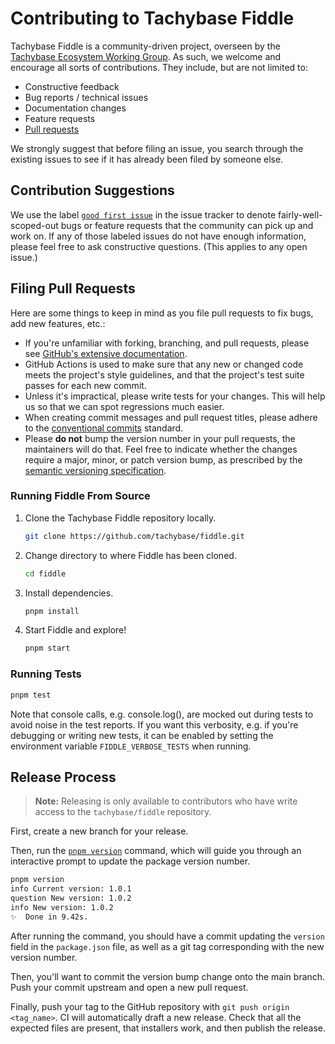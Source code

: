 # Contributing to Tachybase Fiddle

Tachybase Fiddle is a community-driven project, overseen by the [Tachybase Ecosystem Working
Group](https://github.com/tachybase/governance/tree/main/wg-ecosystem#readme). As such, we welcome
and encourage all sorts of contributions. They include, but are not limited to:

- Constructive feedback
- Bug reports / technical issues
- Documentation changes
- Feature requests
- [Pull requests](#filing-pull-requests)

We strongly suggest that before filing an issue, you search through the existing issues to see
if it has already been filed by someone else.

## Contribution Suggestions

We use the label [`good first issue`](https://github.com/tachybase/fiddle/issues?q=is%3Aissue+is%3Aopen+label%3A%22good+first+issue%22) in the issue tracker to denote fairly-well-scoped-out bugs or feature requests that the community can pick up and work on. If any of those labeled issues do not have enough information, please feel free to ask constructive questions. (This applies to any open issue.)

## Filing Pull Requests

Here are some things to keep in mind as you file pull requests to fix bugs, add new features, etc.:

- If you're unfamiliar with forking, branching, and pull requests, please see [GitHub's extensive
  documentation](https://docs.github.com/en/pull-requests/collaborating-with-pull-requests).
- GitHub Actions is used to make sure that any new or changed code meets the project's
  style guidelines, and that the project's test suite passes for each new commit.
- Unless it's impractical, please write tests for your changes. This will help us so that we can
  spot regressions much easier.
- When creating commit messages and pull request titles, please adhere to the [conventional
  commits](https://www.conventionalcommits.org/en/v1.0.0/) standard.
- Please **do not** bump the version number in your pull requests, the maintainers will do that.
  Feel free to indicate whether the changes require a major, minor, or patch version bump, as
  prescribed by the [semantic versioning specification](https://semver.org/).

### Running Fiddle From Source

1. Clone the Tachybase Fiddle repository locally.

    ```sh
    git clone https://github.com/tachybase/fiddle.git
    ```

2. Change directory to where Fiddle has been cloned.

    ```sh
    cd fiddle
    ```

3. Install dependencies.

    ```sh
    pnpm install 
    ```

4. Start Fiddle and explore!

    ```sh
    pnpm start
    ```

### Running Tests

```sh
pnpm test
```

Note that console calls, e.g. console.log(), are mocked out during tests
to avoid noise in the test reports. If you want this verbosity, e.g. if
you're debugging or writing new tests, it can be enabled by setting the
environment variable `FIDDLE_VERBOSE_TESTS` when running.

## Release Process

> **Note:** Releasing is only available to contributors who have write
> access to the `tachybase/fiddle` repository.

First, create a new branch for your release.

Then, run the [`pnpm version`](https://docs.npmjs.com/cli/v8/commands/npm-version)
command, which will guide you through an interactive prompt to update the package
version number.

```sh
pnpm version
info Current version: 1.0.1
question New version: 1.0.2
info New version: 1.0.2
✨  Done in 9.42s.
```

After running the command, you should have a commit updating the `version` field in
the `package.json` file, as well as a git tag corresponding with the new version
number.

Then, you'll want to commit the version bump change onto the main branch. Push
your commit upstream and open a new pull request.

Finally, push your tag to the GitHub repository with `git push origin <tag_name>`.
CI will automatically draft a new release. Check that all the expected files are present,
that installers work, and then publish the release.

